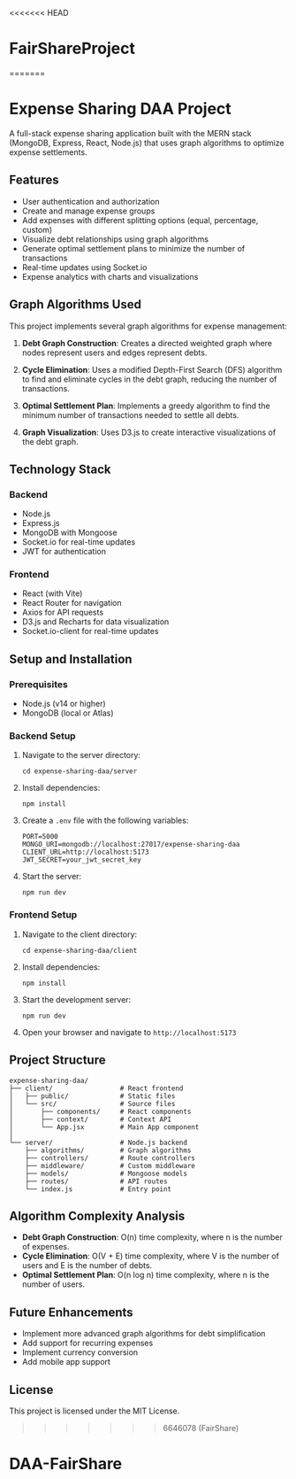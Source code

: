 <<<<<<< HEAD
# FairShareProject
=======
# Expense Sharing DAA Project

A full-stack expense sharing application built with the MERN stack (MongoDB, Express, React, Node.js) that uses graph algorithms to optimize expense settlements.

## Features

- User authentication and authorization
- Create and manage expense groups
- Add expenses with different splitting options (equal, percentage, custom)
- Visualize debt relationships using graph algorithms
- Generate optimal settlement plans to minimize the number of transactions
- Real-time updates using Socket.io
- Expense analytics with charts and visualizations

## Graph Algorithms Used

This project implements several graph algorithms for expense management:

1. **Debt Graph Construction**: Creates a directed weighted graph where nodes represent users and edges represent debts.

2. **Cycle Elimination**: Uses a modified Depth-First Search (DFS) algorithm to find and eliminate cycles in the debt graph, reducing the number of transactions.

3. **Optimal Settlement Plan**: Implements a greedy algorithm to find the minimum number of transactions needed to settle all debts.

4. **Graph Visualization**: Uses D3.js to create interactive visualizations of the debt graph.

## Technology Stack

### Backend

- Node.js
- Express.js
- MongoDB with Mongoose
- Socket.io for real-time updates
- JWT for authentication

### Frontend

- React (with Vite)
- React Router for navigation
- Axios for API requests
- D3.js and Recharts for data visualization
- Socket.io-client for real-time updates

## Setup and Installation

### Prerequisites

- Node.js (v14 or higher)
- MongoDB (local or Atlas)

### Backend Setup

1. Navigate to the server directory:

   ```
   cd expense-sharing-daa/server
   ```

2. Install dependencies:

   ```
   npm install
   ```

3. Create a `.env` file with the following variables:

   ```
   PORT=5000
   MONGO_URI=mongodb://localhost:27017/expense-sharing-daa
   CLIENT_URL=http://localhost:5173
   JWT_SECRET=your_jwt_secret_key
   ```

4. Start the server:
   ```
   npm run dev
   ```

### Frontend Setup

1. Navigate to the client directory:

   ```
   cd expense-sharing-daa/client
   ```

2. Install dependencies:

   ```
   npm install
   ```

3. Start the development server:

   ```
   npm run dev
   ```

4. Open your browser and navigate to `http://localhost:5173`

## Project Structure

```
expense-sharing-daa/
├── client/                 # React frontend
│   ├── public/             # Static files
│   └── src/                # Source files
│       ├── components/     # React components
│       ├── context/        # Context API
│       └── App.jsx         # Main App component
│
└── server/                 # Node.js backend
    ├── algorithms/         # Graph algorithms
    ├── controllers/        # Route controllers
    ├── middleware/         # Custom middleware
    ├── models/             # Mongoose models
    ├── routes/             # API routes
    └── index.js            # Entry point
```

## Algorithm Complexity Analysis

- **Debt Graph Construction**: O(n) time complexity, where n is the number of expenses.
- **Cycle Elimination**: O(V + E) time complexity, where V is the number of users and E is the number of debts.
- **Optimal Settlement Plan**: O(n log n) time complexity, where n is the number of users.

## Future Enhancements

- Implement more advanced graph algorithms for debt simplification
- Add support for recurring expenses
- Implement currency conversion
- Add mobile app support

## License

This project is licensed under the MIT License.
>>>>>>> 6646078 (FairShare)
# DAA-FairShare
